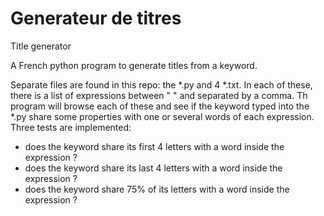 Generateur de titres
===================
Title generator

A French python program to generate titles from a keyword.

Separate files are found in this repo: the *.py and 4 *.txt. In each of these, there is a list of expressions between " " and separated by a comma. 
Th program will browse each of these and see if the keyword typed into the *.py share some properties with one or several words of each expression.
Three tests are implemented: 
- does the keyword share its first 4 letters with a word inside the expression ?
- does the keyword share its last 4 letters with a word inside the expression ?
- does the keyword share 75% of its letters with a word inside the expression ?
